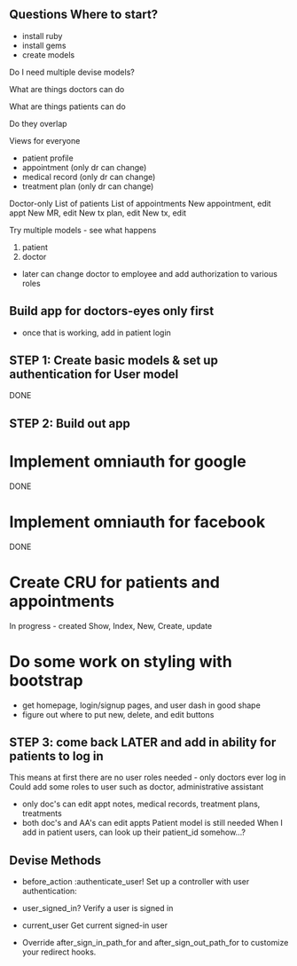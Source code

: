 ## Questions Where to start?

- install ruby
- install gems
- create models

Do I need multiple devise models?

What are things doctors can do

What are things patients can do

Do they overlap

Views for everyone
- patient profile
- appointment (only dr can change)
- medical record (only dr can change)
- treatment plan (only dr can change)

Doctor-only
List of patients
List of appointments
New appointment, edit appt
New MR, edit
New tx plan, edit
New tx, edit

Try multiple models - see what happens

1) patient
2) doctor
- later can change doctor to employee and add authorization to various roles

## Build app for doctors-eyes only first
- once that is working, add in patient login

## STEP 1: Create basic models & set up authentication for User model
DONE

## STEP 2: Build out app
# Implement omniauth for google
DONE

# Implement omniauth for facebook
DONE

# Create CRU for patients and appointments
In progress - created Show, Index, New, Create, update

# Do some work on styling with bootstrap
- get homepage, login/signup pages, and user dash in good shape
- figure out where to put new, delete, and edit buttons

## STEP 3: come back LATER and add in ability for patients to log in
This means at first there are no user roles needed - only doctors ever log in
Could add some roles to user such as doctor, administrative assistant
- only doc's can edit appt notes, medical records, treatment plans, treatments
- both doc's and AA's can edit appts
Patient model is still needed
When I add in patient users, can look up their patient_id somehow...?


## Devise Methods

* before_action :authenticate_user!           Set up a controller with user authentication:
* user_signed_in?                             Verify a user is signed in
* current_user                                Get current signed-in user

* Override after_sign_in_path_for and after_sign_out_path_for to customize your redirect hooks.
